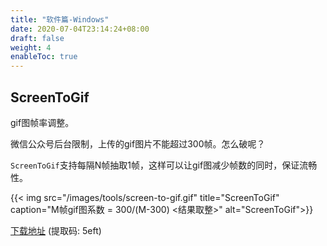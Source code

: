 ```yaml
---
title: "软件篇-Windows"
date: 2020-07-04T23:14:24+08:00
draft: false
weight: 4
enableToc: true
---
```


## ScreenToGif

gif图帧率调整。

微信公众号后台限制，上传的gif图片不能超过300帧。怎么破呢？

`ScreenToGif`支持每隔N帧抽取1帧，这样可以让gif图减少帧数的同时，保证流畅性。

{{< img src="/images/tools/screen-to-gif.gif" title="ScreenToGif" caption="M帧gif图系数 = 300/(M-300) <结果取整>" alt="ScreenToGif">}}

[下载地址](https://pan.baidu.com/s/1yWJ0b9SdFTzOMlfK5sulmg) (提取码: 5eft)

